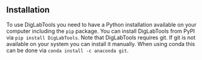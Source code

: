 ## Installation

To use DigLabTools you need to have a Python installation available on your computer including the `pip` package.
You can install DigLabTools from PyPI via `pip install DigLabTools`.
Note that DigLabTools requires git. If git is not available on your system you can install it manually. When using conda this can be done via `conda install -c anaconda git`.
